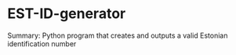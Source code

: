 EST-ID-generator
================
Summary: Python program that creates and outputs a valid Estonian identification number
